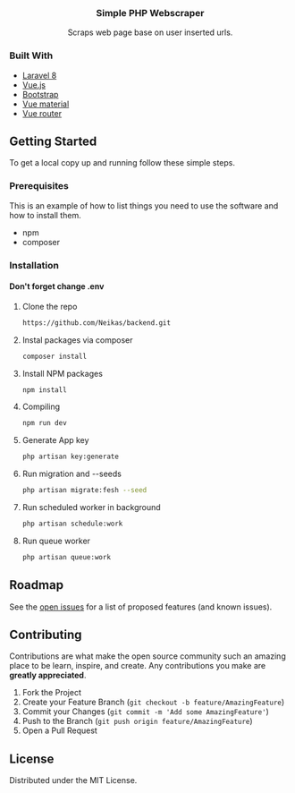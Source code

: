 <br />
<p align="center">

<h3 align="center">Simple PHP Webscraper</h3>

  <p align="center">
    Scraps web page base on user inserted urls.
    <br />
  </p>

### Built With

* [Laravel 8 ]()
* [Vue.js ]()
* [Bootstrap]()
* [Vue material]()
* [Vue router]()

## Getting Started

To get a local copy up and running follow these simple steps.

### Prerequisites

This is an example of how to list things you need to use the software and how to install them.

* npm
* composer

### Installation

#### Don't forget change .env

1. Clone the repo
   ```sh
   https://github.com/Neikas/backend.git
   ```
2. Instal packages via composer
    ```sh
    composer install
    ```
3. Install NPM packages
   ```sh
   npm install
   ```
4. Compiling
    ```sh
    npm run dev
    ```
5. Generate App key
      ```sh
   php artisan key:generate
    ```
6. Run migration and --seeds
    ```sh
   php artisan migrate:fesh --seed
    ```
    
7. Run scheduled worker in background
    ```sh
   php artisan schedule:work
    ```
8. Run queue worker
    ```sh
   php artisan queue:work

    ```


## Roadmap

See the [open issues](hhttps://github.com/Neikas/backend/issues) for a list of proposed features (and known
issues).


## Contributing

Contributions are what make the open source community such an amazing place to be learn, inspire, and create. Any
contributions you make are **greatly appreciated**.

1. Fork the Project
2. Create your Feature Branch (`git checkout -b feature/AmazingFeature`)
3. Commit your Changes (`git commit -m 'Add some AmazingFeature'`)
4. Push to the Branch (`git push origin feature/AmazingFeature`)
5. Open a Pull Request

<!-- LICENSE -->

## License

Distributed under the MIT License.





